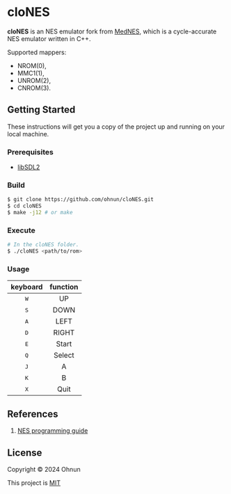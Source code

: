 # cloNES

**cloNES** is an NES emulator fork from [MedNES](https://github.com/wpmed92/MedNES), 
which is a cycle-accurate NES emulator written in C++. 

Supported mappers: 
- NROM(0), 
- MMC1(1), 
- UNROM(2), 
- CNROM(3). 

## Getting Started ##

These instructions will get you a copy of the project up and running on your local machine.

### Prerequisites ###

* [libSDL2](https://www.libsdl.org/download-2.0.php)

### Build ### 

```bash
$ git clone https://github.com/ohnun/cloNES.git
$ cd cloNES
$ make -j12 # or make
```

### Execute ###

```bash
# In the cloNES folder. 
$ ./cloNES <path/to/rom>
```

### Usage

| keyboard     | function |
| :-:          | :-:      |
| <kbd>W</kbd> | UP       |
| <kbd>S</kbd> | DOWN     |
| <kbd>A</kbd> | LEFT     |
| <kbd>D</kbd> | RIGHT    |
| <kbd>E</kbd> | Start    |
| <kbd>Q</kbd> | Select   |
| <kbd>J</kbd> | A        |
| <kbd>K</kbd> | B        |
| <kbd>X</kbd> | Quit     |

## References

1. [NES programming guide](https://www.nesdev.org/wiki/Programming_guide)

## License

Copyright &copy; 2024 Ohnun

This project is [MIT](./LICENSE)

